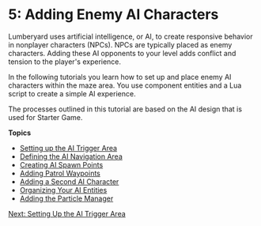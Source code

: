 # 5: Adding Enemy AI Characters<a name="ai"></a>

Lumberyard uses artificial intelligence, or AI, to create responsive behavior in nonplayer characters \(NPCs\)\. NPCs are typically placed as enemy characters\. Adding these AI opponents to your level adds conflict and tension to the player's experience\.

In the following tutorials you learn how to set up and place enemy AI characters within the maze area\. You use component entities and a Lua script to create a simple AI experience\.

 The processes outlined in this tutorial are based on the AI design that is used for Starter Game\. 

**Topics**
+ [Setting up the AI Trigger Area](ai-trigger-area.md)
+ [Defining the AI Navigation Area](ai-navigation-area.md)
+ [Creating AI Spawn Points](ai-spawn-points.md)
+ [Adding Patrol Waypoints](ai-patrol-waypoints.md)
+ [Adding a Second AI Character](ai-second-ai.md)
+ [Organizing Your AI Entities](ai-organize.md)
+ [Adding the Particle Manager](ai-particle-manager.md)

[Next: Setting Up the AI Trigger Area](ai-trigger-area.md)